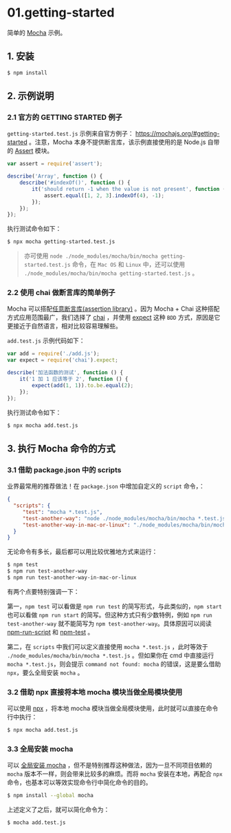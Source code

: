# 01.getting-started

简单的 [Mocha](https://mochajs.org/) 示例。

## 1. 安装

```bash
$ npm install
```

## 2. 示例说明

### 2.1 官方的 GETTING STARTED 例子

`getting-started.test.js` 示例来自官方例子： https://mochajs.org/#getting-started 。注意，Mocha 本身不提供断言库，该示例直接使用的是 Node.js 自带的 [Assert](https://nodejs.org/api/assert.html) 模块。

```js
var assert = require('assert');

describe('Array', function () {
    describe('#indexOf()', function () {
        it('should return -1 when the value is not present', function () {
            assert.equal([1, 2, 3].indexOf(4), -1);
        });
    });
});
```

执行测试命令如下：

```bash
$ npx mocha getting-started.test.js
```

> 亦可使用 `node ./node_modules/mocha/bin/mocha getting-started.test.js` 命令，在 `Mac OS` 和 `Linux` 中，还可以使用 `./node_modules/mocha/bin/mocha getting-started.test.js` 。

### 2.2 使用 chai 做断言库的简单例子

Mocha 可以搭配[任意断言库(assertion library)](https://mochajs.org/#assertions) 。因为 Mocha + Chai 这种搭配方式应用范围最广，我们选择了 [chai](https://www.chaijs.com/) ，并使用 [expect](https://www.chaijs.com/api/bdd/) 这种 `BDD` 方式，原因是它更接近于自然语言，相对比较容易理解些。

`add.test.js` 示例代码如下：

```js
var add = require('./add.js');
var expect = require('chai').expect;

describe('加法函数的测试', function () {
    it('1 加 1 应该等于 2', function () {
        expect(add(1, 1)).to.be.equal(2);
    });
});
```

执行测试命令如下：

```bash
$ npx mocha add.test.js
```

## 3. 执行 Mocha 命令的方式

### 3.1 借助 package.json 中的 scripts 

业界最常用的推荐做法！在 `package.json` 中增加自定义的 `script` 命令，：

```json
{
  "scripts": {
     "test": "mocha *.test.js",
     "test-another-way": "node ./node_modules/mocha/bin/mocha *.test.js",
     "test-another-way-in-mac-or-linux": "./node_modules/mocha/bin/mocha *.test.js"
  }
}
```

无论命令有多长，最后都可以用比较优雅地方式来运行：

```bash
$ npm test
$ npm run test-another-way
$ npm run test-another-way-in-mac-or-linux
```

有两个点要特别强调一下：

第一，`npm test` 可以看做是 `npm run test` 的简写形式，与此类似的，`npm start` 也可以看做 `npm run start` 的简写。但这种方式只有少数特例，例如 `npm run test-another-way` 就不能简写为 `npm test-another-way`。具体原因可以阅读 [npm-run-script](https://docs.npmjs.com/cli-commands/run-script.html) 和 [npm-test](https://docs.npmjs.com/cli-commands/test) 。

第二，在 `scripts` 中我们可以定义直接使用 `mocha *.test.js` ，此时等效于 `./node_modules/mocha/bin/mocha *.test.js` 。但如果你在 cmd 中直接运行 `mocha *.test.js`，则会提示 `command not found: mocha` 的错误，这是要么借助 `npx`，要么全局安装 `mocha` 。


### 3.2 借助 npx 直接将本地 mocha 模块当做全局模块使用

可以使用 [npx](https://www.npmjs.com/package/npx) ，将本地 mocha 模块当做全局模块使用，此时就可以直接在命令行中执行：

```bash
$ npx mocha add.test.js
```

### 3.3 全局安装 mocha

可以 [全局安装 mocha](https://mochajs.org/#installation) ，但不是特别推荐这种做法，因为一旦不同项目依赖的 `mocha` 版本不一样，则会带来比较多的麻烦。而将 `mocha` 安装在本地，再配合 `npx` 命令，也基本可以等效实现命令行中简化命令的目的。

```bash
$ npm install --global mocha
```

上述定义了之后，就可以简化命令为：

```bash
$ mocha add.test.js
```
